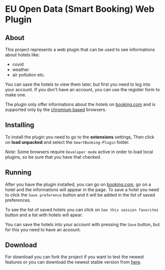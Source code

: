 # EU Open Data (Smart Booking) Web Plugin

## About

This project represents a web plugin that can be used to see informations about
hotels like:

* covid
* weather
* air pollution etc.

You can save the hotels to view them later, but first you need to log into your account.
If you don't have an account, you can use the register form to make one.

The plugin only offer informations about the hotels on [booking.com](https://www.booking.com/) and
is supported only by the [chromium based](https://alternativeto.net/category/browsers/chromium-based/) browsers.

## Installing

To install the plugin you need to go to the **extensions** settings, Then click on
**load unpacked** and select the `SmartBooking-Plugin` folder.

*Note*: Some browsers require `Developer mode` active in order to load local plugins, so
be sure that you have that checked.

## Running

After you have the plugin installed, you can go on [booking.com](https://www.booking.com/), go on a hotel and
the informations will appear in the page. To save a hotel you need to click the `Save preference` button
and it will be added in the list of saved preferences.

To see the list of saved hotels you can click on `See this session favorites` button and a list with
hotels will apear.

You can save the hotels into your account with pressing the `Save` button, but
for this you need to have an acoount.

## Download

For download you can fork the project if you want to test the newest features or you can
download the newest stable version from [here](https://cutt.ly/BbozEjh).
